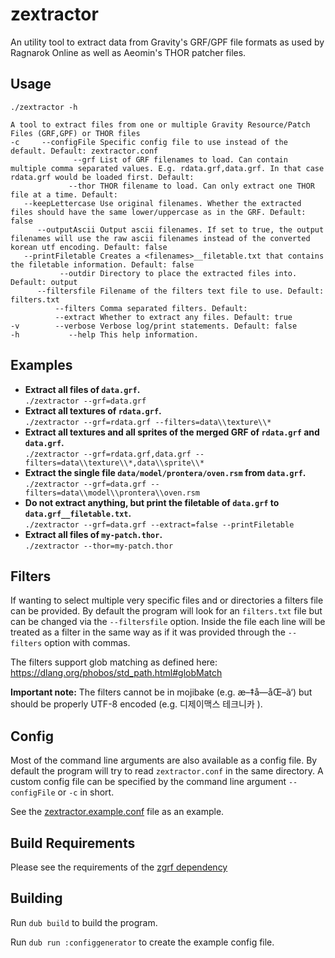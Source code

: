 # zextractor

An utility tool to extract data from Gravity's GRF/GPF file formats as used by Ragnarok Online as well as Aeomin's THOR patcher files.

## Usage
`./zextractor -h`
```
A tool to extract files from one or multiple Gravity Resource/Patch Files (GRF,GPF) or THOR files
-c     --configFile Specific config file to use instead of the default. Default: zextractor.conf
              --grf List of GRF filenames to load. Can contain multiple comma separated values. E.g. rdata.grf,data.grf. In that case rdata.grf would be loaded first. Default: 
             --thor THOR filename to load. Can only extract one THOR file at a time. Default: 
   --keepLettercase Use original filenames. Whether the extracted files should have the same lower/uppercase as in the GRF. Default: false
      --outputAscii Output ascii filenames. If set to true, the output filenames will use the raw ascii filenames instead of the converted korean utf encoding. Default: false
   --printFiletable Creates a <filenames>__filetable.txt that contains the filetable information. Default: false
           --outdir Directory to place the extracted files into. Default: output
      --filtersfile Filename of the filters text file to use. Default: filters.txt
          --filters Comma separated filters. Default: 
          --extract Whether to extract any files. Default: true
-v        --verbose Verbose log/print statements. Default: false
-h           --help This help information.
```

## Examples
- **Extract all files of `data.grf`.**  
`./zextractor --grf=data.grf`
- **Extract all textures of `rdata.grf`.**  
`./zextractor --grf=rdata.grf --filters=data\\texture\\*`
- **Extract all textures and all sprites of the merged GRF of `rdata.grf` and `data.grf`.**  
`./zextractor --grf=rdata.grf,data.grf --filters=data\\texture\\*,data\\sprite\\*`
- **Extract the single file `data/model/prontera/oven.rsm` from `data.grf`.**  
`./zextractor --grf=data.grf --filters=data\\model\\prontera\\oven.rsm`
- **Do not extract anything, but print the filetable of `data.grf` to `data.grf__filetable.txt`.**  
`./zextractor --grf=data.grf --extract=false --printFiletable`
- **Extract all files of `my-patch.thor`.**  
`./zextractor --thor=my-patch.thor`

## Filters
If wanting to select multiple very specific files and or directories a filters file can be provided.
By default the program will look for an `filters.txt` file but can be changed via the `--filtersfile` option.
Inside the file each line will be treated as a filter in the same way as if it was provided through the `--filters` option with commas.

The filters support glob matching as defined here: https://dlang.org/phobos/std_path.html#globMatch

**Important note:** The filters cannot be in mojibake (e.g. æ–‡å—åŒ–ã‘) but should be properly UTF-8 encoded (e.g. 디제이맥스 테크니카 ).

## Config
Most of the command line arguments are also available as a config file.
By default the program will try to read `zextractor.conf` in the same directory.
A custom config file can be specified by the command line argument `--configFile` or `-c` in short.

See the [zextractor.example.conf](https://github.com/zhad3/zextractor/blob/main/zextractor.example.conf) file as an example.

## Build Requirements
Please see the requirements of the [zgrf dependency](https://github.com/zhad3/zgrf#building)

## Building

Run `dub build` to build the program.

Run `dub run :configgenerator` to create the example config file.
